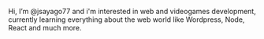 Hi, I’m @jsayago77 and i'm interested in web and videogames development,
currently learning everything about the web world like Wordpress, Node, React and much more.
